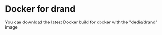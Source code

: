 # Docker for drand

You can download the latest Docker build for docker with the "dedis/drand" image



